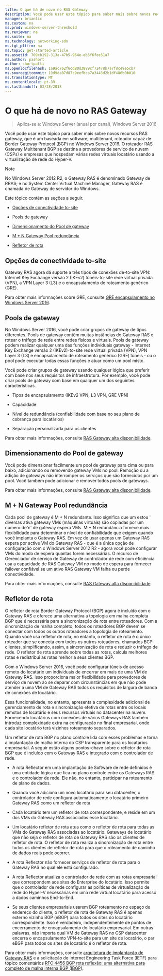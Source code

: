 ```yaml
---
title: O que há de novo no RAS Gateway
description: Você pode usar este tópico para saber mais sobre novos recursos RAS gateway, que é um baseada em software, multitenant, roteador capaz de Border Gateway Protocol (BGP) no Windows Server 2016.
manager: brianlic
ms.custom: na
ms.prod: windows-server-threshold
ms.reviewer: na
ms.suite: na
ms.technology: networking-sdn
ms.tgt_pltfrm: na
ms.topic: get-started-article
ms.assetid: 709cb192-313a-47b5-954e-eb5f6fee51a7
ms.author: pashort
author: shortpatti
ms.openlocfilehash: 1a9ac762f6cd80d3889cf72478b7a7f8ce9e5cb7
ms.sourcegitcommit: 19d9da87d87c9eefbca7a3443d2b1df486b0b010
ms.translationtype: MT
ms.contentlocale: pt-BR
ms.lasthandoff: 03/28/2018
---
```

# <a name="whats-new-in-ras-gateway"></a>O que há de novo no RAS Gateway

>Aplica-se a: Windows Server (anual por canal), Windows Server 2016

Você pode usar este tópico para saber mais sobre novos recursos RAS gateway, que é um baseada em software, multitenant, roteador capaz de Border Gateway Protocol (BGP) no Windows Server 2016. O roteador RAS Gateway Multitenant BGP se destina a provedores de serviço de nuvem (CSPs) e empresas que hospedam várias redes virtuais locatário usando a virtualização de rede do Hyper-V.  
  
> [!NOTE]  
> No Windows Server 2012 R2, o Gateway RAS é denominado Gateway de RRAS; e no System Center Virtual Machine Manager, Gateway RAS é chamada de Gateway de servidor do Windows.  
  
Este tópico contém as seções a seguir.  
  
-   [Opções de conectividade to-site](#bkmk_s2s)  
  
-   [Pools de gateway](#bkmk_pools)  
  
-   [Dimensionamento do Pool de gateway](#bkmk_gps)  
  
-   [M + N Gateway Pool redundância](#bkmk_m)  
  
-   [Refletor de rota](#bkmk_rr)  
  
## <a name="bkmk_s2s"></a>Opções de conectividade to-site  
Gateway RAS agora dá suporte a três tipos de conexões de-to-site VPN: Internet Key Exchange versão 2 (IKEv2) túneis-to-site rede virtual privada (VPN), a VPN Layer 3 (L3) e o encapsulamento de roteamento genérico (GRE).  
  
Para obter mais informações sobre GRE, consulte [GRE encapsulamento no Windows Server 2016](../../../../remote/remote-access/ras-gateway/gre-tunneling-windows-server.md).  
  
## <a name="bkmk_pools"></a>Pools de gateway  
No Windows Server 2016, você pode criar grupos de gateway de tipos diferentes. Pools de gateway contêm muitas instâncias do Gateway RAS e rotear o tráfego de rede entre redes físicos e virtuais. Pools de gateway podem realizar qualquer uma das funções individuais gateway - Internet Key Exchange versão 2 (IKEv2)-to-site rede virtual privada (VPN), VPN Layer 3 (L3) e encapsulamento de roteamento genérico (GRE) túneis - ou o pool pode executar todas essas funções e atuar como um pool misto.  
  
Você pode criar grupos de gateway usando qualquer lógica que preferir com base nos seus requisitos de infraestrutura. Por exemplo, você pode criar pools de gateway com base em qualquer um dos seguintes características.  
  
-   Tipos de encapsulamento (IKEv2 VPN, L3 VPN, GRE VPN)  
  
-   Capacidade  
  
-   Nível de redundância (confiabilidade com base no seu plano de cobrança para locatários)  
  
-   Separação personalizada para os clientes  
  
Para obter mais informações, consulte [RAS Gateway alta disponibilidade](RAS-Gateway-High-Availability.md).  
  
## <a name="bkmk_gps"></a>Dimensionamento do Pool de gateway  
Você pode dimensionar facilmente um pool de gateway para cima ou para baixo, adicionando ou removendo gateway VMs no pool. Remoção ou a adição de gateways não interromper os serviços que são fornecidos por um pool. Você também pode adicionar e remover todos pools de gateways.  
  
Para obter mais informações, consulte [RAS Gateway alta disponibilidade](RAS-Gateway-High-Availability.md).  
  
## <a name="bkmk_m"></a>M + N Gateway Pool redundância  
Cada pool de gateway é M + N redundante. Isso significa que um estou ' diversas ativa gateway VMs (máquinas virtuais) são copiadas por um número de'n' de gateway espera VMs. M + N redundância fornece mais flexibilidade para determinar o nível de confiabilidade que exigem quando você implanta o Gateway RAS. Em vez de usar apenas um Gateway RAS espera por active VM do Gateway RAS - que é a única opção de configuração com o Windows Server 2012 R2 - agora você pode configurar VMs do modo de espera quantas forem necessárias. O recurso de Gerenciador de serviço de Gateway de controlador de rede com eficiência usa a capacidade de RAS Gateway VM no modo de espera para fornecer failover confiável se um ativo RAS Gateway VM falha ou perde conectividade.  
  
Para obter mais informações, consulte [RAS Gateway alta disponibilidade](RAS-Gateway-High-Availability.md).  
  
## <a name="bkmk_rr"></a>Refletor de rota  
O refletor de rota Border Gateway Protocol (BGP) agora é incluído com o Gateway RAS e oferece uma alternativa a topologia em malha completa BGP que é necessária para a sincronização de rota entre roteadores. Com a sincronização de malha completo, todos os roteadores BGP devem se conectar com todos os outros roteadores a topologia de roteamento. Quando você usa refletor de rota, no entanto, o refletor de rota é o único roteador que se conecta com todos os outros roteadores, chamados BGP clientes, simplificando, assim, a sincronização de rota e reduzir o tráfego de rede. O refletor de rota aprende sobre todas as rotas, calcula melhores rotas e redistribui as rotas melhor a seus clientes BGP.  
  
Com o Windows Server 2016, você pode configurar túneis de acesso remoto do locatário um individuais de encerrar em mais de uma VM de Gateway RAS. Isso proporciona maior flexibilidade para provedores de serviço de nuvem ao se deparar com circunstâncias em que não pode atender a uma VM de Gateway RAS todos os requisitos de largura de banda de conexões de locatário.  
  
Essa funcionalidade, no entanto, apresenta a complexidade adicional de gerenciamento de rota e sincronização efetiva de rotas entre os locais remotos de locatário e seus recursos virtuais no datacenter na nuvem. Fornecendo locatários com conexões de vários Gateways RAS também introduz complexidade extra na configuração no final empresarial, onde cada site locatário terá vizinhos roteamento separados.  
  
Um refletor de rota BGP no plano controle lida com esses problemas e torna a implantação de malha interna do CSP transparente para os locatários empresarial. A seguir estão alguns pontos-chave sobre o refletor de rota BGP que é incluído com o Gateway RAS e integrado com o controlador de rede.  
  
-   A rota Reflector em uma implantação de Software de rede definidos é uma entidade lógica que fica no plano controle entre os Gateways RAS e o controlador de rede. Ele não, no entanto, participar na roteamento de plano de dados.  
  
-   Quando você adiciona um novo locatário para seu datacenter, o controlador de rede configura automaticamente o locatário primeiro Gateway RAS como um refletor de rota.  
  
-   Cada locatário tem um refletor de rota correspondente, e reside em um dos VMs do Gateway RAS associados esse locatário.  
  
-   Um locatário refletor de rota atua como o refletor de rota para todas as VMs do Gateway RAS associadas ao locatário. Gateways de locatário que não seja o refletor de rota de Gateway RAS são os clientes de refletor de rota. O refletor de rota realiza a sincronização de rota entre todos os clientes de refletor de rota para que o roteamento de caminho de dados reais pode ocorrer.  
  
-   A rota Reflector não fornecer serviços de refletor de rota para o Gateway RAS no qual ele está configurado.  
  
-   A rota Reflector atualiza o controlador de rede com as rotas empresarial que correspondem aos sites do Enterprise do locatário. Isso permite que o controlador de rede configurar as políticas de virtualização de rede do Hyper-V necessárias em uma rede virtual locatário para acesso a dados caminhos End-to-End.  
  
-   Se seus clientes empresariais usarem BGP roteamento no espaço de endereço do cliente, o refletor de rota de Gateway RAS é apenas externo vizinho BGP (eBGP) para todos os sites do locatário correspondente. Isso é verdadeiro, independentemente de pontos de encerramento de encapsulamento do locatário empresarial. Em outras palavras, não importa qual VM de Gateway RAS no CSP datacenter encerra o encapsulamento VPN-to-site para um site de locatário, o par eBGP para todos os sites de locatário é o refletor de rota.  
  
Para obter mais informações, consulte [arquitetura de implantação de Gateway RAS](RAS-Gateway-Deployment-Architecture.md) e a solicitação de Internet Engineering Task Force (IETF) para tópico comentários [RFC 4456 BGP rota reflexão: uma alternativa para completo de malha interna BGP (IBGP)](https://tools.ietf.org/html/rfc4456).  
  

